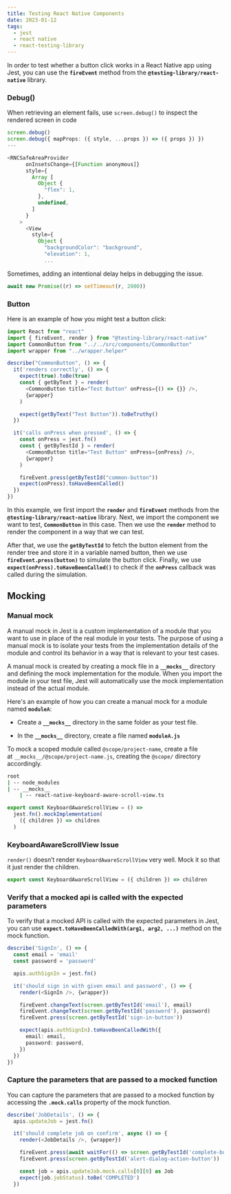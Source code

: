 ```yaml
---
title: Testing React Native Components
date: 2023-01-12
tags:
  - jest
  - react native
  - react-testing-library
---
```


In order to test whether a button click works in a React Native app using Jest, you can use the **`fireEvent`** method from the **`@testing-library/react-native`** library.

### Debug()

When retrieving an element fails, use `screen.debug()` to inspect the rendered screen in code

```typescript
screen.debug()
screen.debug({ mapProps: ({ style, ...props }) => ({ props }) })
---

<RNCSafeAreaProvider
      onInsetsChange={[Function anonymous]}
      style={
        Array [
          Object {
            "flex": 1,
          },
          undefined,
        ]
      }
    >
      <View
        style={
          Object {
            "backgroundColor": "background",
            "elevation": 1,
            ...
```

Sometimes, adding an intentional delay helps in debugging the issue.

```typescript
await new Promise((r) => setTimeout(r, 2000))
```

### Button

Here is an example of how you might test a button click:

```typescript
import React from "react"
import { fireEvent, render } from "@testing-library/react-native"
import CommonButton from "../../src/components/CommonButton"
import wrapper from "../wrapper.helper"

describe("CommonButton", () => {
  it('renders correctly', () => {
    expect(true).toBe(true)
    const { getByText } = render(
      <CommonButton title="Test Button" onPress={() => {}} />,
      {wrapper}
    )

    expect(getByText("Test Button")).toBeTruthy()
  })

  it('calls onPress when pressed', () => {
    const onPress = jest.fn()
    const { getByTestId } = render(
      <CommonButton title="Test Button" onPress={onPress} />,
      {wrapper}
    )

    fireEvent.press(getByTestId("common-button"))
    expect(onPress).toHaveBeenCalled()
  })
})

```

In this example, we first import the **`render`** and **`fireEvent`** methods from the **`@testing-library/react-native`** library. Next, we import the component we want to test, **`CommonButton`** in this case. Then we use the **`render`** method to render the component in a way that we can test.

After that, we use the **`getByTestId`** to fetch the button element from the render tree and store it in a variable named button, then we use **`fireEvent.press(button)`** to simulate the button click. Finally, we use **`expect(onPress).toHaveBeenCalled()`** to check if the **`onPress`** callback was called during the simulation.

## Mocking

### Manual mock

A manual mock in Jest is a custom implementation of a module that you want to use in place of the real module in your tests. The purpose of using a manual mock is to isolate your tests from the implementation details of the module and control its behavior in a way that is relevant to your test cases.

A manual mock is created by creating a mock file in a **`__mocks__`** directory and defining the mock implementation for the module. When you import the module in your test file, Jest will automatically use the mock implementation instead of the actual module.

Here's an example of how you can create a manual mock for a module named **`moduleA`**:

- Create a **`__mocks__`** directory in the same folder as your test file.

- In the **`__mocks__`** directory, create a file named **`moduleA.js`**

To mock a scoped module called `@scope/project-name`, create a file at `__mocks__/@scope/project-name.js`, creating the `@scope/` directory accordingly.

```bash
root
| -- node_modules
| -- __mocks__
    | -- react-native-keyboard-aware-scroll-view.ts

```

```typescript
export const KeyboardAwareScrollView = () =>
  jest.fn().mockImplementation(
    ({ children }) => children
  )
```

### KeyboardAwareScrollView Issue

`render()` doesn’t render `KeyboardAwareScrollView` very well. Mock it so that it just render the children.

```typescript
export const KeyboardAwareScrollView = ({ children }) => children
```

### Verify that a mocked api is called with the expected parameters

To verify that a mocked API is called with the expected parameters in Jest, you can use **`expect.toHaveBeenCalledWith(arg1, arg2, ...)`** method on the mock function.

```typescript
describe('SignIn', () => {
  const email = 'email'
  const password = 'password'

  apis.authSignIn = jest.fn()

  it('should sign in with given email and password', () => {
    render(<SignIn />, {wrapper})

    fireEvent.changeText(screen.getByTestId('email'), email)
    fireEvent.changeText(screen.getByTestId('password'), password)
    fireEvent.press(screen.getByTestId('sign-in-button'))

    expect(apis.authSignIn).toHaveBeenCalledWith({
      email: email,
      password: password,
    })
  })
})
```

### Capture the parameters that are passed to a mocked function

You can capture the parameters that are passed to a mocked function by accessing the **`.mock.calls`** property of the mock function.

```typescript
describe('JobDetails', () => {
  apis.updateJob = jest.fn()

  it('should complete job on confirm', async () => {
    render(<JobDetails />, {wrapper})

    fireEvent.press(await waitFor(() => screen.getByTestId('complete-button')))
    fireEvent.press(screen.getByTestId('alert-dialog-action-button'))

    const job = apis.updateJob.mock.calls[0][0] as Job
    expect(job.jobStatus).toBe('COMPLETED')
  })
```

